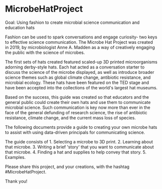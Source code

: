 # MicrobeHatProject
Goal: Using fashion to create microbial science communication and education hats

Fashion can be used to spark conversations and engage curiosity- two keys to effective science communication. 
The Microbe Hat Project was created in 2019, by microbiologist Anne A. Madden as a way of creatively engaging the public with the science of microbes.

The first sets of hats created featured scaled-up 3D printed microorganisms adorning derby-style hats. Each hat acted as a conversation starter to discuss the science of the microbe displayed, as well as introduce broader science themes such as global climate change, antibiotic resistance, and microbial ecology. These hats have been featured on the TED stage and have been accepted into the collections of the world's largest hat museums.

Based on the success, this guide was created so that educators and the general public could create their own hats and use them to communicate microbial science. Such communication is key now more than ever in the face of the general defunding of research science, the rise of antibiotic resistance, climate change, and the current mass loss of species. 

The following documents provide a guide to creating your own microbe hats to assist with using data-driven principals for communicating science. 

The guide consists of 1. Selecting a microbe to 3D print. 2. Learning about that microbe. 3. Writing a brief 'story' that you want to communicate about that microbe. 4. Finding a hat and supplies to help convey that story. 5. Examples.

Please share this project, and your creations, with the hashtag #MicrobeHatProject.

Thank you!
